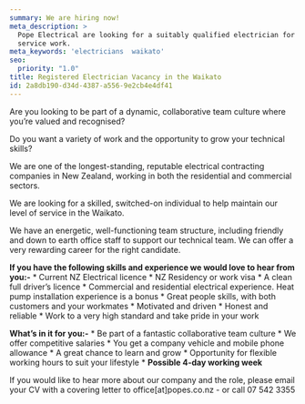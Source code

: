 ```yaml
---
summary: We are hiring now!
meta_description: >
  Pope Electrical are looking for a suitably qualified electrician for the Waikato for project and/or
  service work.
meta_keywords: 'electricians  waikato'
seo:
  priority: "1.0"
title: Registered Electrician Vacancy in the Waikato
id: 2a8db190-d34d-4387-a556-9e2cb4e4df41
---
```

Are you looking to be part of a dynamic, collaborative team culture where you’re valued and recognised?
 
Do you want a variety of work and the opportunity to grow your technical skills?
 
We are one of the longest-standing, reputable electrical contracting companies in New Zealand, working in both the residential and commercial sectors.  

We are looking for a skilled, switched-on individual to help maintain our level of service in the Waikato.
 
We have an energetic, well-functioning team structure, including friendly and down to earth office staff to support our technical team. We can offer a very rewarding career for the right candidate.
 
**If you have the following skills and experience we would love to hear from you:-**
	* Current NZ Electrical licence
	* NZ Residency or work visa
	* A clean full driver’s licence
	* Commercial and residential electrical experience. Heat pump installation experience is a bonus
	* Great people skills, with both customers and your workmates
	* Motivated and driven
	* Honest and reliable
	* Work to a very high standard and take pride in your work
 
**What’s in it for you:-**
	* Be part of a fantastic collaborative team culture
	* We offer competitive salaries
	* You get a company vehicle and mobile phone allowance
	* A great chance to learn and grow
	* Opportunity for flexible working hours to suit your lifestyle
	* **Possible 4-day working week**
 
 
 
If you would like to hear more about our company and the role, please email your CV with a covering letter to office[at]popes.co.nz - or call 07 542 3355